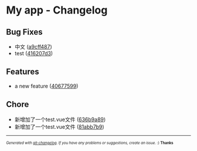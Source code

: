 # My app - Changelog



## Bug Fixes
  - 中文
  ([a9cff487](git@github.com:yanmeiYang/my-projects/commit/a9cff4875565128e74e0ff9867dd27e3fb3b8b18))
  - test
  ([416207d3](git@github.com:yanmeiYang/my-projects/commit/416207d3118f7d3646b4a6446367710bbf9db4b4))




## Features
  - a new feature
  ([40677599](git@github.com:yanmeiYang/my-projects/commit/4067759904c642ba451eff885432f332a6ea8622))




## Chore
  - 新增加了一个test.vue文件
  ([636b9a89](git@github.com:yanmeiYang/my-projects/commit/636b9a897ecea08e3b3a2c05ff0c7a8d111a1262))
  - 新增加了一个test.vue文件
  ([81abb7b9](git@github.com:yanmeiYang/my-projects/commit/81abb7b908c1c26291a3474eb2b8dc5ec95a2753))





---
<sub><sup>*Generated with [git-changelog](https://github.com/rafinskipg/git-changelog). If you have any problems or suggestions, create an issue.* :) **Thanks** </sub></sup>
